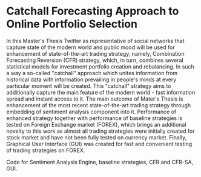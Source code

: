 # Catchall Forecasting Approach to Online Portfolio Selection

In this Master's Thesis Twitter as representative of social networks that capture state of
the modern world and public mood will be used for enhancement of state-of-the-art trading
strategy, namely, Combination Forecasting Reversion (CFR) strategy, which, in turn, combines
several statistical models for investment portfolio creation and rebalancing. In
such a way a so-called "catchall" approach which unites information from historical data with
information prevailing in people's minds at every particular moment will be created. This
"catchall" strategy aims to additionally capture the main feature of the modern world - fast
information spread and instant access to it.
The main outcome of Mater's Thesis is enhancement of the most recent state-of-the-art
trading strategy through embedding of sentiment analysis component into it. Performance of
enhanced strategy together with performance of baseline strategies is tested on Foreign
Exchange market (FOREX), which brings an additional novelty to this work as almost all trading
strategies were initially created for stock market and have not been fully tested on currency
market. Finally, Graphical User Interface (GUI) was created for fast and convenient testing of trading
strategies on FOREX.

Code for Sentiment Analysis Engine, baseline strategies, CFR and CFR-SA, GUI.
